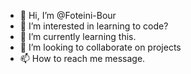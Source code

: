 - 👋 Hi, I’m @Foteini-Bour
- 👀 I’m interested in learning to code?
- 🌱 I’m currently learning this.
- 💞️ I’m looking to collaborate on projects
- 📫 How to reach me message.

<!---
Foteini-Bour/Foteini-Bour is a ✨ special ✨ repository because its `README.md` (this file) appears on your GitHub profile.
You can click the Preview link to take a look at your changes.
--->
